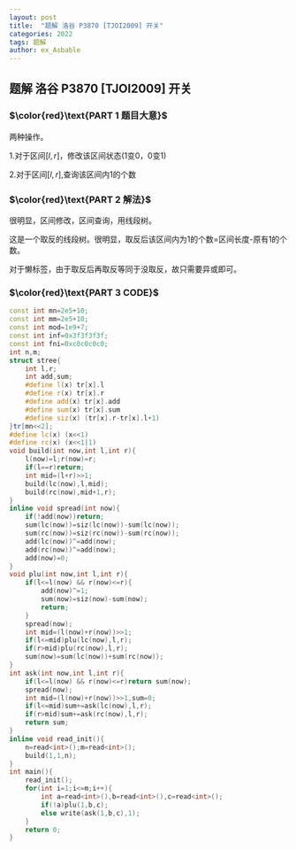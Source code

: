 ```yaml
---
layout: post
title:  "题解 洛谷 P3870 [TJOI2009] 开关"
categories: 2022
tags: 题解
author: ex_Asbable
---
```


## 题解 洛谷 P3870 \[TJOI2009\] 开关

### $\color{red}\text{PART 1 题目大意}$

两种操作。

1.对于区间$[l,r]$，修改该区间状态(1变0，0变1)

2.对于区间$[l,r]$,查询该区间内1的个数

### $\color{red}\text{PART 2 解法}$

很明显，区间修改，区间查询，用线段树。

这是一个取反的线段树。很明显，取反后该区间内为1的个数=区间长度-原有1的个数。

对于懒标签，由于取反后再取反等同于没取反，故只需要异或即可。

### $\color{red}\text{PART 3 CODE}$

```cpp
const int mn=2e5+10;
const int mm=2e5+10;
const int mod=1e9+7;
const int inf=0x3f3f3f3f;
const int fni=0xc0c0c0c0;
int n,m;
struct stree{
    int l,r;
    int add,sum;
    #define l(x) tr[x].l
    #define r(x) tr[x].r
    #define add(x) tr[x].add
    #define sum(x) tr[x].sum
    #define siz(x) (tr[x].r-tr[x].l+1)
}tr[mn<<2];
#define lc(x) (x<<1)
#define rc(x) (x<<1|1)
void build(int now,int l,int r){
    l(now)=l;r(now)=r;
    if(l==r)return;
    int mid=(l+r)>>1;
    build(lc(now),l,mid);
    build(rc(now),mid+1,r);
}
inline void spread(int now){
    if(!add(now))return;
    sum(lc(now))=siz(lc(now))-sum(lc(now));
    sum(rc(now))=siz(rc(now))-sum(rc(now));
    add(lc(now))^=add(now);
    add(rc(now))^=add(now);
    add(now)=0;
}
void plu(int now,int l,int r){
    if(l<=l(now) && r(now)<=r){
        add(now)^=1;
        sum(now)=siz(now)-sum(now);
        return;
    }
    spread(now);
    int mid=(l(now)+r(now))>>1;
    if(l<=mid)plu(lc(now),l,r);
    if(r>mid)plu(rc(now),l,r);
    sum(now)=sum(lc(now))+sum(rc(now));
}
int ask(int now,int l,int r){
    if(l<=l(now) && r(now)<=r)return sum(now);
    spread(now);
    int mid=(l(now)+r(now))>>1,sum=0;
    if(l<=mid)sum+=ask(lc(now),l,r);
    if(r>mid)sum+=ask(rc(now),l,r);
    return sum;
}
inline void read_init(){
    n=read<int>();m=read<int>();
    build(1,1,n);
}
int main(){
    read_init();
    for(int i=1;i<=m;i++){
        int a=read<int>(),b=read<int>(),c=read<int>();
        if(!a)plu(1,b,c);
        else write(ask(1,b,c),1);
    }
    return 0;
}
```
